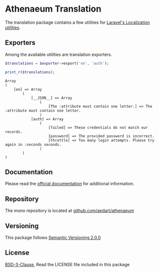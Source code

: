 # Athenaeum Translation

The translation package contains a few utilities for [Laravel's Localization utilities](https://laravel.com/docs/10.x/localization).

## Exporters

Among the available utilities are translation exporters.

```php
$translations = $exporter->export('en', 'auth');

print_r($translations);
```

```
Array
(
    [en] => Array
        (
            [__JSON__] => Array
                (
                    [The :attribute must contain one letter.] => The :attribute must contain one letter.
                )
            [auth] => Array
                (
                    [failed] => These credentials do not match our records.
                    [password] => The provided password is incorrect.
                    [throttle] => Too many login attempts. Please try again in :seconds seconds.
                )
        )
)
```

## Documentation

Please read the [official documentation](https://aedart.github.io/athenaeum/) for additional information.

## Repository

The mono repository is located at [github.com/aedart/athenaeum](https://github.com/aedart/athenaeum)

## Versioning

This package follows [Semantic Versioning 2.0.0](http://semver.org/)

## License

[BSD-3-Clause](http://spdx.org/licenses/BSD-3-Clause), Read the LICENSE file included in this package
